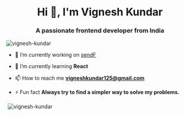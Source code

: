 <h1 align="center">Hi 👋, I'm Vignesh Kundar</h1>
<h3 align="center">A passionate frontend developer from India</h3>

<p align="left"> <img src="https://komarev.com/ghpvc/?username=vignesh-kundar&label=Profile%20views&color=0e75b6&style=flat" alt="vignesh-kundar" /> </p>

- 🔭 I’m currently working on [sendF](https://sendf.vercel.app/)

- 🌱 I’m currently learning **React**

- 📫 How to reach me **vigneshkundar125@gmail.com**

- ⚡ Fun fact **Always try to find a simpler way to solve my problems.**




<p>&nbsp;<img align="center" src="https://github-readme-stats.vercel.app/api?username=vignesh-kundar&show_icons=true&locale=en" alt="vignesh-kundar" /></p>

